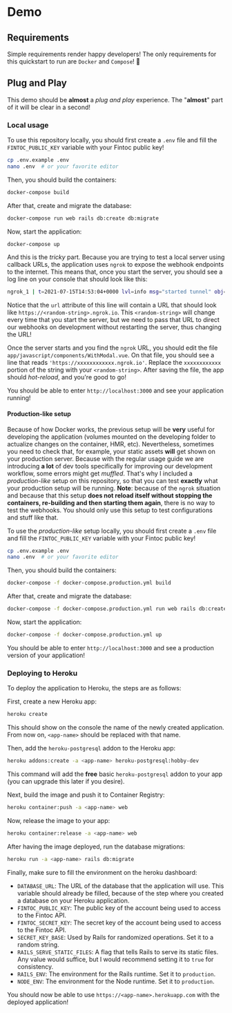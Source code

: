 # Demo

## Requirements

Simple requirements render happy developers! The only requirements for this quickstart to run are `Docker` and `Compose`! 🐳

## Plug and Play

This demo should be **almost** a _plug and play_ experience. The "**almost**" part of it will be clear in a second!

### Local usage

To use this repository locally, you should first create a `.env` file and fill the `FINTOC_PUBLIC_KEY` variable with your Fintoc public key!

```sh
cp .env.example .env
nano .env  # or your favorite editor
```

Then, you should build the containers:

```sh
docker-compose build
```

After that, create and migrate the database:

```sh
docker-compose run web rails db:create db:migrate
```

Now, start the application:

```sh
docker-compose up
```

And this is the _tricky_ part. Because you are trying to test a local server using callback URLs, the application uses `ngrok` to expose the webhook endpoints to the internet. This means that, once you start the server, you should see a log line on your console that should look like this:


```sh
ngrok_1 | t=2021-07-15T14:53:04+0000 lvl=info msg="started tunnel" obj=tunnels name=command_line addr=http://web:3000 url=https://d4d13f905941.ngrok.io
```

Notice that the `url` attribute of this line will contain a URL that should look like `https://<random-string>.ngrok.io`. This `<random-string>` will change every time that you start the server, but we need to pass that URL to direct our webhooks on development without restarting the server, thus changing the URL!

Once the server starts and you find the `ngrok` URL, you should edit the file `app/javascript/components/WithModal.vue`. On that file, you should see a line that reads `'https://xxxxxxxxxxxx.ngrok.io'`. Replace the `xxxxxxxxxxxx` portion of the string with your `<random-string>`. After saving the file, the app should _hot-reload_, and you're good to go!

You should be able to enter `http://localhost:3000` and see your application running!

#### Production-like setup

Because of how Docker works, the previous setup will be **very** useful for developing the application (volumes mounted on the developing folder to actualize changes on the container, HMR, etc). Nevertheless, sometimes you need to check that, for example, your static assets **will** get shown on your production server. Because with the regular usage guide we are introducing **a lot** of dev tools specifically for improving our development workflow, some errors might get _muffled_. That's why I included a _production-like_ setup on this repository, so that you can test **exactly** what your production setup will be running. **Note**: because of the `ngrok` situation and because that this setup **does not reload itself without stopping the containers, re-building and then starting them again**, there is no way to test the webhooks. You should only use this setup to test configurations and stuff like that.

To use the _production-like_ setup locally, you should first create a `.env` file and fill the `FINTOC_PUBLIC_KEY` variable with your Fintoc public key!

```sh
cp .env.example .env
nano .env  # or your favorite editor
```

Then, you should build the containers:

```sh
docker-compose -f docker-compose.production.yml build
```

After that, create and migrate the database:

```sh
docker-compose -f docker-compose.production.yml run web rails db:create db:migrate
```

Now, start the application:

```sh
docker-compose -f docker-compose.production.yml up
```

You should be able to enter `http://localhost:3000` and see a production version of your application!

### Deploying to Heroku

To deploy the application to Heroku, the steps are as follows:

First, create a new Heroku app:

```sh
heroku create
```

This should show on the console the name of the newly created application. From now on, `<app-name>` should be replaced with that name.

Then, add the `heroku-postgresql` addon to the Heroku app:

```sh
heroku addons:create -a <app-name> heroku-postgresql:hobby-dev
```

This command will add the **free** basic `heroku-postgresql` addon to your app (you can upgrade this later if you desire).

Next, build the image and push it to Container Registry:

```sh
heroku container:push -a <app-name> web
```

Now, release the image to your app:

```sh
heroku container:release -a <app-name> web
```

After having the image deployed, run the database migrations:

```sh
heroku run -a <app-name> rails db:migrate
```

Finally, make sure to fill the environment on the heroku dashboard:

- `DATABASE_URL`: The URL of the database that the application will use. This variable should already be filled, because of the step where you created a database on your Heroku application.
- `FINTOC_PUBLIC_KEY`: The public key of the account being used to access to the Fintoc API.
- `FINTOC_SECRET_KEY`: The secret key of the account being used to access to the Fintoc API.
- `SECRET_KEY_BASE`: Used by Rails for randomized operations. Set it to a random string.
- `RAILS_SERVE_STATIC_FILES`: A flag that tells Rails to serve its static files. Any value would suffice, but I would recommend setting it to `true` for consistency.
- `RAILS_ENV`: The environment for the Rails runtime. Set it to `production`.
- `NODE_ENV`: The environment for the Node runtime. Set it to `production`.

You should now be able to use `https://<app-name>.herokuapp.com` with the deployed application!

